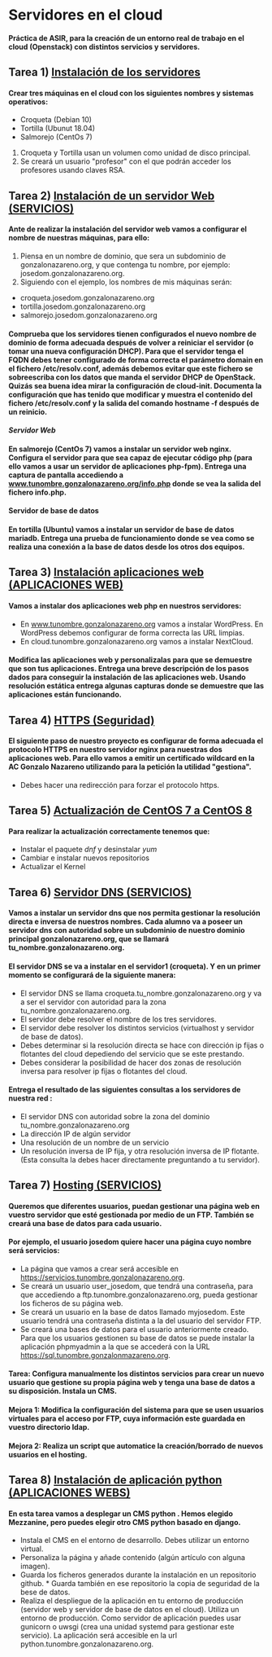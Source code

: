 # Servidores en el cloud

#### Práctica de ASIR, para la creación de un entorno real de trabajo en el cloud (Openstack) con distintos servicios y servidores.

## Tarea 1) [Instalación de los servidores]()
#### Crear tres máquinas en el cloud con los siguientes nombres y sistemas operativos:

* Croqueta (Debian 10)
* Tortilla (Ubunut 18.04)
* Salmorejo (CentOs 7)

1. Croqueta y Tortilla usan un volumen como unidad de disco principal.
2. Se creará un usuario "profesor" con el que podrán acceder los profesores usando claves RSA.

## Tarea 2) [Instalación de un servidor Web (SERVICIOS)](https://github.com/MoralG/Servidores_CLOUD/blob/master/Instalacion_Servidor_Web.md#tarea-2-instalaci%C3%B3n-de-un-servidor-web-servicios)
#### Ante de realizar la instalación del servidor web vamos a configurar el nombre de nuestras máquinas, para ello:

1. Piensa en un nombre de dominio, que sera un subdominio de gonzalonazareno.org, y que contenga tu nombre, por ejemplo: josedom.gonzalonazareno.org.
2. Siguiendo con el ejemplo, los nombres de mis máquinas serán:

* croqueta.josedom.gonzalonazareno.org
* tortilla.josedom.gonzalonazareno.org
* salmorejo.josedom.gonzalonazareno.org

#### Comprueba que los servidores tienen configurados el nuevo nombre de dominio de forma adecuada después de volver a reiniciar el servidor (o tomar una nueva configuración DHCP). Para que el servidor tenga el FQDN debes tener configurado de forma correcta el parámetro domain en el fichero /etc/resolv.conf, además debemos evitar que este fichero se sobreescriba con los datos que manda el servidor DHCP de OpenStack. Quizás sea buena idea mirar la configuración de cloud-init. Documenta la configuración que has tenido que modificar y muestra el contenido del fichero /etc/resolv.conf y la salida del comando hostname -f después de un reinicio.

#### *Servidor Web*

#### En salmorejo (CentOs 7) vamos a instalar un servidor web nginx. Configura el servidor para que sea capaz de ejecutar código php (para ello vamos a usar un servidor de aplicaciones php-fpm). Entrega una captura de pantalla accediendo a www.tunombre.gonzalonazareno.org/info.php donde se vea la salida del fichero info.php.

#### Servidor de base de datos

#### En tortilla (Ubuntu) vamos a instalar un servidor de base de datos mariadb. Entrega una prueba de funcionamiento donde se vea como se realiza una conexión a la base de datos desde los otros dos equipos.

## Tarea 3) [Instalación aplicaciones web (APLICACIONES WEB)](https://github.com/MoralG/Servidores_CLOUD/blob/master/Instalacion_Aplicaciones_Web.md#tarea-3-instalaci%C3%B3n-aplicaciones-web-aplicaciones-web)

#### Vamos a instalar dos aplicaciones web php en nuestros servidores:

* En www.tunombre.gonzalonazareno.org vamos a instalar WordPress. En WordPress debemos configurar de forma correcta las URL limpias.
* En cloud.tunombre.gonzalonazareno.org vamos a instalar NextCloud.

#### Modifica las aplicaciones web y personalizalas para que se demuestre que son tus aplicaciones. Entrega una breve descripción de los pasos dados para conseguir la instalación de las aplicaciones web. Usando resolución estática entrega algunas capturas donde se demuestre que las aplicaciones están funcionando.

## Tarea 4) [HTTPS (Seguridad)](https://github.com/MoralG/Servidores_CLOUD/blob/master/Configurar_HTTPS.md#tarea-4-https)

#### El siguiente paso de nuestro proyecto es configurar de forma adecuada el protocolo HTTPS en nuestro servidor nginx para nuestras dos aplicaciones web. Para ello vamos a emitir un certificado wildcard en la AC Gonzalo Nazareno utilizando para la petición la utilidad "gestiona".

* Debes hacer una redirección para forzar el protocolo https.

## Tarea 5) [Actualización de CentOS 7 a CentOS 8](https://github.com/MoralG/Servidores_CLOUD/blob/master/Actualizacion_CentOS8.md#actualizaci%C3%B3n-de-centos-7-a-centos-8)

#### Para realizar la actualización correctamente tenemos que:

* Instalar el paquete _dnf_ y desinstalar _yum_
* Cambiar e instalar nuevos repositorios
* Actualizar el Kernel

## Tarea 6) [Servidor DNS (SERVICIOS)](https://github.com/MoralG/Servidores_CLOUD/blob/master/Servidor_DNS_CLOUD.md#tarea-6-servidor-dns) 

#### Vamos a instalar un servidor dns que nos permita gestionar la resolución directa e inversa de nuestros nombres. Cada alumno va a poseer un servidor dns con autoridad sobre un subdominio de nuestro dominio principal gonzalonazareno.org, que se llamará tu_nombre.gonzalonazareno.org.

#### El servidor DNS se va a instalar en el servidor1 (croqueta). Y en un primer momento se configurará de la siguiente manera:

* El servidor DNS se llama croqueta.tu_nombre.gonzalonazareno.org y va a ser el servidor con autoridad para la zona tu_nombre.gonzalonazareno.org.
* El servidor debe resolver el nombre de los tres servidores.
* El servidor debe resolver los distintos servicios (virtualhost y servidor de base de datos).
* Debes determinar si la resolución directa se hace con dirección ip fijas o flotantes del cloud depediendo del servicio que se este prestando.
* Debes considerar la posibilidad de hacer dos zonas de resolución inversa para resolver ip fijas o flotantes del cloud.

#### Entrega el resultado de las siguientes consultas a los servidores de nuestra red :

* El servidor DNS con autoridad sobre la zona del dominio tu_nombre.gonzalonazareno.org
* La dirección IP de algún servidor
* Una resolución de un nombre de un servicio
* Un resolución inversa de IP fija, y otra resolución inversa de IP flotante. (Esta consulta la debes hacer directamente preguntando a tu servidor).

## Tarea 7) [Hosting (SERVICIOS)](https://github.com/MoralG/Servidores_CLOUD/blob/master/Hosting_FTP_y_Automatizacion.md#hosting-ftp-y-automatizaci%C3%B3n)

#### Queremos que diferentes usuarios, puedan gestionar una página web en vuestro servidor que esté gestionada por medio de un FTP. También se creará una base de datos para cada usuario.

#### Por ejemplo, el usuario josedom quiere hacer una página cuyo nombre será servicios:

* La página que vamos a crear será accesible en https://servicios.tunombre.gonzalonazareno.org.
* Se creará un usuario user_josedom, que tendrá una contraseña, para que accediendo a ftp.tunombre.gonzalonazareno.org, pueda gestionar los ficheros de su página web.
* Se creará un usuario en la base de datos llamado myjosedom. Este usuario tendrá una contraseña distinta a la del usuario del servidor FTP.
* Se creará una bases de datos para el usuario anteriormente creado. Para que los usuarios gestionen su base de datos se puede instalar la aplicación phpmyadmin a la que se accederá con la URL https://sql.tunombre.gonzalonmazareno.org.

#### Tarea: Configura manualmente los distintos servicios para crear un nuevo usuario que gestione su propia página web y tenga una base de datos a su disposición. Instala un CMS.

#### Mejora 1: Modifica la configuración del sistema para que se usen usuarios virtuales para el acceso por FTP, cuya información este guardada en vuestro directorio ldap.

#### Mejora 2: Realiza un script que automatice la creación/borrado de nuevos usuarios en el hosting.

## Tarea 8) [Instalación de aplicación python (APLICACIONES WEBS)]()

#### En esta tarea vamos a desplegar un CMS python . Hemos elegido Mezzanine, pero puedes elegir otro CMS python basado en django.

* Instala el CMS en el entorno de desarrollo. Debes utilizar un entorno virtual.
* Personaliza la página y añade contenido (algún artículo con alguna imagen).
* Guarda los ficheros generados durante la instalación en un repositorio github. * Guarda también en ese repositorio la copia de seguridad de la bese de datos.
* Realiza el despliegue de la aplicación en tu entorno de producción (servidor web y servidor de base de datos en el cloud). Utiliza un entorno de producción. Como servidor de aplicación puedes usar gunicorn o uwsgi (crea una unidad systemd para gestionar este servicio). La aplicación será accesible en la url python.tunombre.gonzalonazareno.org.
